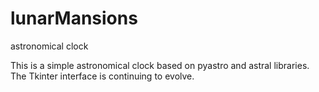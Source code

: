 # lunarMansions
astronomical clock

This is a simple astronomical clock based on pyastro and astral libraries.  The Tkinter interface is continuing to evolve.



